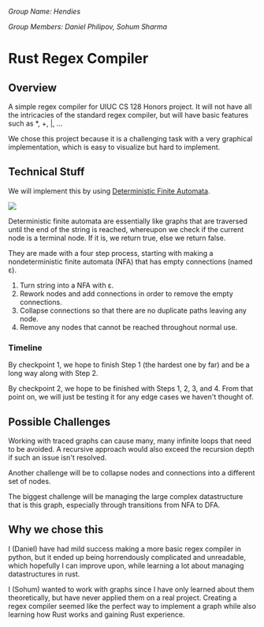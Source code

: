*Group Name: Hendies*

*Group Members: Daniel Philipov, Sohum Sharma*


# Rust Regex Compiler
## Overview
A simple regex compiler for UIUC CS 128 Honors project. It will not have all the intricacies of the standard regex compiler, but will have basic features such as \*, +, |, ...

We chose this project because it is a challenging task with a very graphical implementation, which is easy to visualize but hard to implement.

## Technical Stuff

We will implement this by using [Deterministic Finite Automata](https://en.wikipedia.org/wiki/Deterministic_finite_automaton).

![](https://www.tutorialspoint.com/automata_theory/images/dfa_graphical_representation.jpg)

Deterministic finite automata are essentially like graphs that are traversed until the end of the string is reached, whereupon we check if the current node is a terminal node. If it is, we return true, else we return false.

They are made with a four step process, starting with making a nondeterministic finite automata (NFA) that has empty connections (named ε).

1. Turn string into a NFA with ε.
2. Rework nodes and add connections in order to remove the empty connections.
3. Collapse connections so that there are no duplicate paths leaving any node.
4. Remove any nodes that cannot be reached throughout normal use.

### Timeline

By checkpoint 1, we hope to finish Step 1 (the hardest one by far) and be a long way along with Step 2.

By checkpoint 2, we hope to be finished with Steps 1, 2, 3, and 4. From that point on, we will just be testing it for any edge cases we haven't thought of.

## Possible Challenges

Working with traced graphs can cause many, many infinite loops that need to be avoided. A recursive approach would also exceed the recursion depth if such an issue isn't resolved. 

Another challenge will be to collapse nodes and connections into a different set of nodes.

The biggest challenge will be managing the large complex datastructure that is this graph, especially through transitions from NFA to DFA.

## Why we chose this

I (Daniel) have had mild success making a more basic regex compiler in python, but it ended up being horrendously complicated and unreadable, which hopefully I can improve upon, while learning a lot about managing datastructures in rust.

I (Sohum) wanted to work with graphs since I have only learned about them theoretically, but have never applied them on a real project. Creating a regex compiler seemed like the perfect way to implement a graph while also learning how Rust works and gaining Rust experience.  
